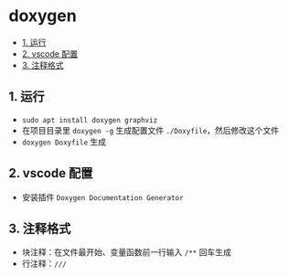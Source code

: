 # doxygen

- [1. 运行](#1-运行)
- [2. vscode 配置](#2-vscode-配置)
- [3. 注释格式](#3-注释格式)

## 1. 运行

- `sudo apt install doxygen graphviz`
- 在项目目录里 `doxygen -g` 生成配置文件 `./Doxyfile`，然后修改这个文件
- `doxygen Doxyfile` 生成

## 2. vscode 配置

- 安装插件 `Doxygen Documentation Generator`

## 3. 注释格式

- 块注释：在文件最开始、变量函数前一行输入 `/**` 回车生成
- 行注释：`///`
